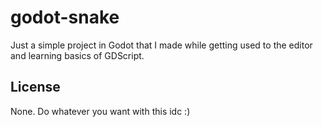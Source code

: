 # godot-snake

Just a simple project in Godot that I made while getting used to the editor and learning basics of GDScript.


## License
None. Do whatever you want with this idc :)
